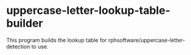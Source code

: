 # uppercase-letter-lookup-table-builder
This program builds the lookup table for rphsoftware/uppercase-letter-detection to use.
